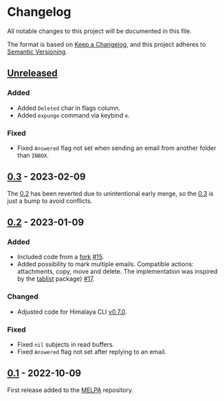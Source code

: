 # Changelog

All notable changes to this project will be documented in this file.

The format is based on [Keep a Changelog](https://keepachangelog.com/en/1.0.0/),
and this project adheres to [Semantic Versioning](https://semver.org/spec/v2.0.0.html).

## [Unreleased]

### Added

- Added `Deleted` char in flags column.
- Added `expunge` command via keybind `e`.

### Fixed

- Fixed `Answered` flag not set when sending an email from another folder than `INBOX`.

## [0.3] - 2023-02-09

The [0.2] has been reverted due to unintentional early merge, so the [0.3] is just a bump to avoid conflicts.

## [0.2] - 2023-01-09

### Added

- Included code from a [fork](https://git.sr.ht/~soywod/himalaya-emacs) [#15].
- Added possibility to mark multiple emails. Compatible actions: attachments, copy, move and delete. The implementation was inspired by the [tablist](https://github.com/politza/tablist) package) [#17].

### Changed

- Adjusted code for Himalaya CLI [v0.7.0](https://github.com/soywod/himalaya/pull/433).

### Fixed

- Fixed `nil` subjects in read buffers.
- Fixed `Answered` flag not set after replying to an email.

## [0.1] - 2022-10-09

First release added to the [MELPA](https://github.com/melpa/melpa/pull/7952) repository.

[unreleased]: https://github.com/dantecatalfamo/himalaya-emacs/compare/v0.3...HEAD
[0.3]: https://github.com/dantecatalfamo/himalaya-emacs/compare/v0.2...v0.3
[0.2]: https://github.com/dantecatalfamo/himalaya-emacs/compare/v0.1...v0.2
[0.1]: https://github.com/dantecatalfamo/himalaya-emacs/compare/init...v0.1

[#15]: https://github.com/dantecatalfamo/himalaya-emacs/pull/15
[#17]: https://github.com/dantecatalfamo/himalaya-emacs/pull/17
